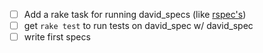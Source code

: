 - [ ] Add a rake task for running david_specs (like
  [rspec's](https://github.com/rspec/rspec-core/blob/fc767bef47807008899c24a8fd919236567c9023/lib/rspec/core/rake_task.rb#L20))
- [ ] get `rake test` to run tests on david_spec w/ david_spec
- [ ] write first specs
